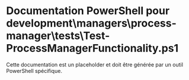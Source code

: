 # Documentation PowerShell pour development\managers\process-manager\tests\Test-ProcessManagerFunctionality.ps1

Cette documentation est un placeholder et doit être générée par un outil PowerShell spécifique.
